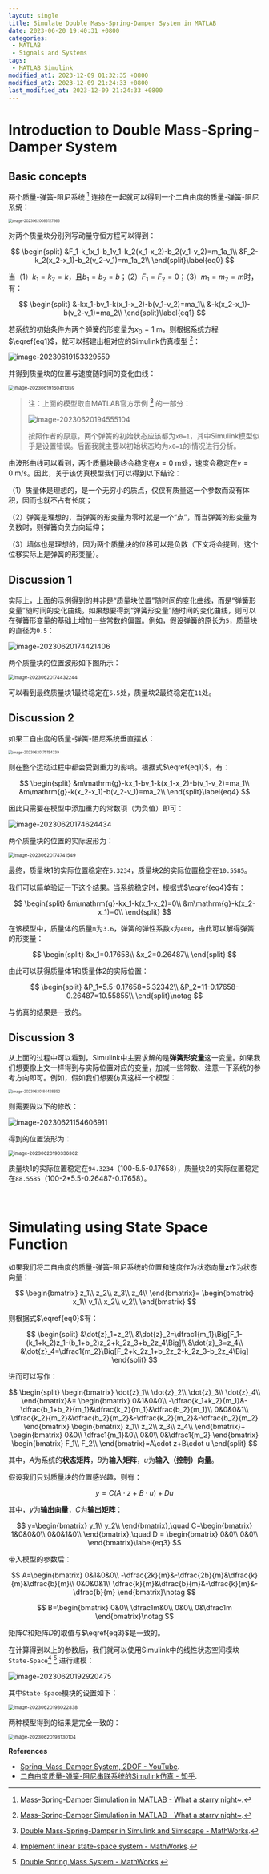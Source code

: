 ```yaml
---
layout: single
title: Simulate Double Mass-Spring-Damper System in MATLAB
date: 2023-06-20 19:40:31 +0800
categories: 
 - MATLAB
 - Signals and Systems
tags:
 - MATLAB Simulink
modified_at1: 2023-12-09 01:32:35 +0800
modified_at2: 2023-12-09 21:24:33 +0800
last_modified_at: 2023-12-09 21:24:33 +0800
---
```


# Introduction to Double Mass-Spring-Damper System

## Basic concepts

两个质量-弹簧-阻尼系统 [^1] 连接在一起就可以得到一个二自由度的质量-弹簧-阻尼系统：

<img src="https://github.com/HelloWorld-1017/blog-images/blob/main/migration/DeLLLaptop/image-20230620083127863.png?raw=true" alt="image-20230620083127863" style="zoom:50%;" />

对两个质量块分别列写动量守恒方程可以得到：

$$
\begin{split}
&F_1-k_1x_1-b_1v_1-k_2(x_1-x_2)-b_2(v_1-v_2)=m_1a_1\\
&F_2-k_2(x_2-x_1)-b_2(v_2-v_1)=m_1a_2\\
\end{split}\label{eq0}
$$

当（1）$k_1=k_2=k$，且$b_1=b_2=b$；（2）$F_1=F_2=0$；（3）$m_1=m_2=m$时，有：

$$
\begin{split}
&-kx_1-bv_1-k(x_1-x_2)-b(v_1-v_2)=ma_1\\
&-k(x_2-x_1)-b(v_2-v_1)=ma_2\\
\end{split}\label{eq1}
$$

若系统的初始条件为两个弹簧的形变量为$x_0=1\ \mathrm{m}$，则根据系统方程$\eqref{eq1}$，就可以搭建出相对应的Simulink仿真模型 [^1]：

![image-20230619153329559](https://github.com/HelloWorld-1017/blog-images/blob/main/migration/DeLLLaptop/image-20230619153329559.png?raw=true)

并得到质量块的位置与速度随时间的变化曲线：

<img src="https://github.com/HelloWorld-1017/blog-images/blob/main/migration/DeLLLaptop/image-20230619160411359.png?raw=true" alt="image-20230619160411359" style="zoom:67%;" />

> 注：上面的模型取自MATLAB官方示例 [^2] 的一部分：
>
> ![image-20230620194555104](https://github.com/HelloWorld-1017/blog-images/blob/main/migration/imgpersonal/image-20230620194555104.png?raw=true)
>
> 按照作者的原意，两个弹簧的初始状态应该都为`x0=1`，其中Simulink模型似乎是设置错误。后面我就主要以初始状态均为`x0=1`的i情况进行分析。

由波形曲线可以看到，两个质量块最终会稳定在$x=0\ \mathrm{m}$处，速度会稳定在$v=0\ \mathrm{m/s}$。因此，关于该仿真模型我们可以得到以下结论：

（1）质量体是理想的，是一个无穷小的质点，仅仅有质量这一个参数而没有体积，因而也就不占有长度；

（2）弹簧是理想的，当弹簧的形变量为零时就是一个“点”，而当弹簧的形变量为负数时，则弹簧向负方向延伸；

（3）墙体也是理想的，因为两个质量块的位移可以是负数（下文将会提到，这个位移实际上是弹簧的形变量）。

## Discussion 1

实际上，上面的示例得到的并非是“质量块位置”随时间的变化曲线，而是“弹簧形变量”随时间的变化曲线。如果想要得到“弹簧形变量”随时间的变化曲线，则可以在弹簧形变量的基础上增加一些常数的偏置。例如，假设弹簧的原长为`5`，质量块的直径为`0.5`：

![image-20230620174421406](https://github.com/HelloWorld-1017/blog-images/blob/main/migration/imgpersonal/image-20230620174421406.png?raw=true)

两个质量块的位置波形如下图所示：

<img src="https://github.com/HelloWorld-1017/blog-images/blob/main/migration/imgpersonal/image-20230620174432244.png?raw=true" alt="image-20230620174432244" style="zoom: 67%;" />

可以看到最终质量块1最终稳定在`5.5`处，质量块2最终稳定在`11`处。

## Discussion 2

如果二自由度的质量-弹簧-阻尼系统垂直摆放：

<img src="https://github.com/HelloWorld-1017/blog-images/blob/main/migration/imgpersonal/image-20230620175154339.png?raw=true" alt="image-20230620175154339" style="zoom:50%;" />

则在整个运动过程中都会受到重力的影响。根据式$\eqref{eq1}$，有：

$$
\begin{split}
&m\mathrm{g}-kx_1-bv_1-k(x_1-x_2)-b(v_1-v_2)=ma_1\\
&m\mathrm{g}-k(x_2-x_1)-b(v_2-v_1)=ma_2\\
\end{split}\label{eq4}
$$

因此只需要在模型中添加重力的常数项（为负值）即可：

![image-20230620174624434](https://github.com/HelloWorld-1017/blog-images/blob/main/migration/imgpersonal/image-20230620174624434.png?raw=true)

两个质量块的位置的实际波形为：

<img src="https://github.com/HelloWorld-1017/blog-images/blob/main/migration/imgpersonal/image-20230620174741549.png?raw=true" alt="image-20230620174741549" style="zoom: 67%;" />

最终，质量块1的实际位置稳定在`5.3234`，质量块2的实际位置稳定在`10.5585`。

我们可以简单验证一下这个结果。当系统稳定时，根据式$\eqref{eq4}$有：

$$
\begin{split}
&m\mathrm{g}-kx_1-k(x_1-x_2)=0\\
&m\mathrm{g}-k(x_2-x_1)=0\\
\end{split}
$$

在该模型中，质量体的质量`m`为`3.6`，弹簧的弹性系数`k`为`400`，由此可以解得弹簧的形变量：

$$
\begin{split}
&x_1=0.17658\\
&x_2=0.26487\\
\end{split}
$$

由此可以获得质量体1和质量体2的实际位置：

$$
\begin{split}
&P_1=5.5-0.17658=5.32342\\
&P_2=11-0.17658-0.26487=10.55855\\
\end{split}\notag
$$

与仿真的结果是一致的。

## Discussion 3

从上面的过程中可以看到，Simulink中主要求解的是**弹簧形变量**这一变量。如果我们想要像上文一样得到与实际位置对应的变量，加减一些常数、注意一下系统的参考方向即可。例如，假如我们想要仿真这样一个模型：

<img src="https://github.com/HelloWorld-1017/blog-images/blob/main/migration/imgpersonal/image-20230620184428652.png?raw=true" alt="image-20230620184428652" style="zoom:50%;" />

则需要做以下的修改：

![image-20230621154606911](https://github.com/HelloWorld-1017/blog-images/blob/main/migration/DeLLLaptop/image-20230621154606911.png?raw=true)

得到的位置波形为：

<img src="https://github.com/HelloWorld-1017/blog-images/blob/main/migration/imgpersonal/image-20230620190336362.png?raw=true" alt="image-20230620190336362" style="zoom: 67%;" />

质量块1的实际位置稳定在`94.3234`（100-5.5-0.17658），质量块2的实际位置稳定在`88.5585`（100-2*5.5-0.26487-0.17658）。

<br>

# Simulating using State Space Function

如果我们将二自由度的质量-弹簧-阻尼系统的位置和速度作为状态向量$\mathrm{\boldsymbol{z}}$作为状态向量：

$$
\begin{bmatrix}
z_1\\
z_2\\
z_3\\
z_4\\
\end{bmatrix}=
\begin{bmatrix}
x_1\\
v_1\\
x_2\\
v_2\\
\end{bmatrix}
$$

则根据式$\eqref{eq0}$有：

$$
\begin{split}
&\dot{z}_1=z_2\\
&\dot{z}_2=\dfrac1{m_1}\Big[F_1-(k_1+k_2)z_1-(b_1+b_2)z_2+k_2z_3+b_2z_4\Big]\\
&\dot{z}_3=z_4\\
&\dot{z}_4=\dfrac1{m_2}\Big[F_2+k_2z_1+b_2z_2-k_2z_3-b_2z_4\Big]
\end{split}
$$

进而可以写作：

$$
\begin{split}
\begin{bmatrix}
\dot{z}_1\\
\dot{z}_2\\
\dot{z}_3\\
\dot{z}_4\\
\end{bmatrix}&=
\begin{bmatrix}
0&1&0&0\\
-\dfrac{k_1+k_2}{m_1}&-\dfrac{b_1+b_2}{m_1}&\dfrac{k_2}{m_1}&\dfrac{b_2}{m_1}\\
0&0&0&1\\
\dfrac{k_2}{m_2}&\dfrac{b_2}{m_2}&-\dfrac{k_2}{m_2}&-\dfrac{b_2}{m_2}
\end{bmatrix}
\begin{bmatrix}
z_1\\
z_2\\
z_3\\
z_4\\
\end{bmatrix}+
\begin{bmatrix}
0&0\\
\dfrac1{m_1}&0\\
0&0\\
0&\dfrac1{m_2}
\end{bmatrix}
\begin{bmatrix}
F_1\\
F_2\\
\end{bmatrix}=A\cdot z+B\cdot u
\end{split}
$$

其中，$A$为系统的**状态矩阵**，$B$为**输入矩阵**，$u$为**输入（控制）向量**。

假设我们只对质量块的位置感兴趣，则有：

$$
y=C(A\cdot z+B\cdot u)+Du
$$

其中，$y$为**输出向量**，$C$为**输出矩阵**：

$$
y=\begin{bmatrix}
y_1\\
y_2\\
\end{bmatrix},\quad 
C=\begin{bmatrix}
1&0&0&0\\
0&0&1&0\\
\end{bmatrix},\quad
D = 
\begin{bmatrix}
0&0\\
0&0\\
\end{bmatrix}\label{eq3}
$$


带入模型的参数后：

$$
A=\begin{bmatrix}
0&1&0&0\\
-\dfrac{2k}{m}&-\dfrac{2b}{m}&\dfrac{k}{m}&\dfrac{b}{m}\\
0&0&0&1\\
\dfrac{k}{m}&\dfrac{b}{m}&-\dfrac{k}{m}&-\dfrac{b}{m}
\end{bmatrix}\notag
$$

$$
B=\begin{bmatrix}
0&0\\
\dfrac1m&0\\
0&0\\
0&\dfrac1m
\end{bmatrix}\notag
$$

矩阵$C$和矩阵$D$的取值与$\eqref{eq3}$是一致的。

在计算得到以上的参数后，我们就可以使用Simulink中的线性状态空间模块`State-Space`[^4] [^5] 进行建模：

![image-20230620192920475](https://github.com/HelloWorld-1017/blog-images/blob/main/migration/imgpersonal/image-20230620192920475.png?raw=true)

其中`State-Space`模块的设置如下：

<img src="https://github.com/HelloWorld-1017/blog-images/blob/main/migration/imgpersonal/image-20230620193022838.png?raw=true" alt="image-20230620193022838" style="zoom: 67%;" />

两种模型得到的结果是完全一致的：

<img src="https://github.com/HelloWorld-1017/blog-images/blob/main/migration/imgpersonal/image-20230620193130104.png?raw=true" alt="image-20230620193130104" style="zoom: 67%;" />

<br>

**References**

[^1]: [Mass-Spring-Damper Simulation in MATLAB - What a starry night~](https://helloworld-1017.github.io/2023-06-19/14-51-29.html).
[^2]: [Double Mass-Spring-Damper in Simulink and Simscape - MathWorks](https://ww2.mathworks.cn/help/simscape/ug/double-mass-spring-damper-in-simulink-and-simscape.html).
[^4]: [Implement linear state-space system - MathWorks](https://ww2.mathworks.cn/help/simulink/slref/statespace.html).
[^5]: [Double Spring Mass System - MathWorks](https://ww2.mathworks.cn/help/simulink/slref/double-spring-mass-system.html).

-  [Spring-Mass-Damper System, 2DOF - YouTube](https://www.youtube.com/watch?v=s5zO2fuiW7c).
-  [二自由度质量-弹簧-阻尼串联系统的Simulink仿真 - 知乎](https://zhuanlan.zhihu.com/p/104566650).
